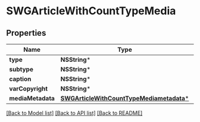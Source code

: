 # SWGArticleWithCountTypeMedia

## Properties
Name | Type | Description | Notes
------------ | ------------- | ------------- | -------------
**type** | **NSString*** |  | [optional] 
**subtype** | **NSString*** |  | [optional] 
**caption** | **NSString*** |  | [optional] 
**varCopyright** | **NSString*** |  | [optional] 
**mediaMetadata** | [**SWGArticleWithCountTypeMediametadata***](SWGArticleWithCountTypeMediametadata.md) |  | [optional] 

[[Back to Model list]](../README.md#documentation-for-models) [[Back to API list]](../README.md#documentation-for-api-endpoints) [[Back to README]](../README.md)


